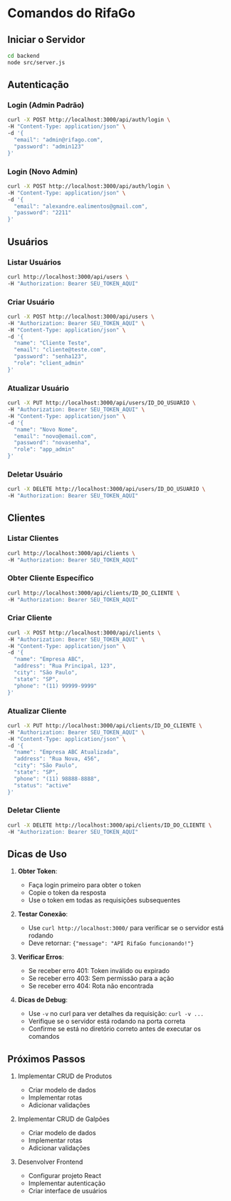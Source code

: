 # Comandos do RifaGo

## Iniciar o Servidor
```bash
cd backend
node src/server.js
```

## Autenticação

### Login (Admin Padrão)
```bash
curl -X POST http://localhost:3000/api/auth/login \
-H "Content-Type: application/json" \
-d '{
  "email": "admin@rifago.com",
  "password": "admin123"
}'
```

### Login (Novo Admin)
```bash
curl -X POST http://localhost:3000/api/auth/login \
-H "Content-Type: application/json" \
-d '{
  "email": "alexandre.ealimentos@gmail.com",
  "password": "2211"
}'
```

## Usuários

### Listar Usuários
```bash
curl http://localhost:3000/api/users \
-H "Authorization: Bearer SEU_TOKEN_AQUI"
```

### Criar Usuário
```bash
curl -X POST http://localhost:3000/api/users \
-H "Authorization: Bearer SEU_TOKEN_AQUI" \
-H "Content-Type: application/json" \
-d '{
  "name": "Cliente Teste",
  "email": "cliente@teste.com",
  "password": "senha123",
  "role": "client_admin"
}'
```

### Atualizar Usuário
```bash
curl -X PUT http://localhost:3000/api/users/ID_DO_USUARIO \
-H "Authorization: Bearer SEU_TOKEN_AQUI" \
-H "Content-Type: application/json" \
-d '{
  "name": "Novo Nome",
  "email": "novo@email.com",
  "password": "novasenha",
  "role": "app_admin"
}'
```

### Deletar Usuário
```bash
curl -X DELETE http://localhost:3000/api/users/ID_DO_USUARIO \
-H "Authorization: Bearer SEU_TOKEN_AQUI"
```

## Clientes

### Listar Clientes
```bash
curl http://localhost:3000/api/clients \
-H "Authorization: Bearer SEU_TOKEN_AQUI"
```

### Obter Cliente Específico
```bash
curl http://localhost:3000/api/clients/ID_DO_CLIENTE \
-H "Authorization: Bearer SEU_TOKEN_AQUI"
```

### Criar Cliente
```bash
curl -X POST http://localhost:3000/api/clients \
-H "Authorization: Bearer SEU_TOKEN_AQUI" \
-H "Content-Type: application/json" \
-d '{
  "name": "Empresa ABC",
  "address": "Rua Principal, 123",
  "city": "São Paulo",
  "state": "SP",
  "phone": "(11) 99999-9999"
}'
```

### Atualizar Cliente
```bash
curl -X PUT http://localhost:3000/api/clients/ID_DO_CLIENTE \
-H "Authorization: Bearer SEU_TOKEN_AQUI" \
-H "Content-Type: application/json" \
-d '{
  "name": "Empresa ABC Atualizada",
  "address": "Rua Nova, 456",
  "city": "São Paulo",
  "state": "SP",
  "phone": "(11) 98888-8888",
  "status": "active"
}'
```

### Deletar Cliente
```bash
curl -X DELETE http://localhost:3000/api/clients/ID_DO_CLIENTE \
-H "Authorization: Bearer SEU_TOKEN_AQUI"
```

## Dicas de Uso

1. **Obter Token**:
   - Faça login primeiro para obter o token
   - Copie o token da resposta
   - Use o token em todas as requisições subsequentes

2. **Testar Conexão**:
   - Use `curl http://localhost:3000/` para verificar se o servidor está rodando
   - Deve retornar: `{"message": "API RifaGo funcionando!"}`

3. **Verificar Erros**:
   - Se receber erro 401: Token inválido ou expirado
   - Se receber erro 403: Sem permissão para a ação
   - Se receber erro 404: Rota não encontrada

4. **Dicas de Debug**:
   - Use `-v` no curl para ver detalhes da requisição: `curl -v ...`
   - Verifique se o servidor está rodando na porta correta
   - Confirme se está no diretório correto antes de executar os comandos

## Próximos Passos

1. Implementar CRUD de Produtos
   - Criar modelo de dados
   - Implementar rotas
   - Adicionar validações

2. Implementar CRUD de Galpões
   - Criar modelo de dados
   - Implementar rotas
   - Adicionar validações

3. Desenvolver Frontend
   - Configurar projeto React
   - Implementar autenticação
   - Criar interface de usuários 
